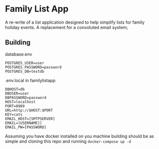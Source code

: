 # Family List App
A re-write of a list application designed to help simplify lists for family holiday events. A replacement for a convoluted email system;

## Building
database.env
```
POSTGRES_USER=user
POSTGRES_PASSWORD=password
POSTGRES_DB=testdb
```
.env.local in familylistapp
```
DBHOST=db
DBUSER=user
DBPASSWORD=password
HOST=localhost
PORT=8989
URL=http://$HOST:$PORT
KEY=cats
EMAIL_HOST=[SMTPSERVER]
EMAIL=[USERNAME]]
EMAIL_PW=[PASSWORD]
```
Assuming you have docker installed on you machine building should be as simple and cloning this repo and running ```docker-compose up -d```